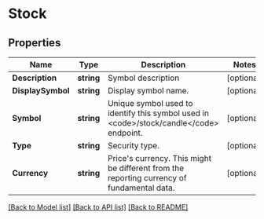 # Stock

## Properties

Name | Type | Description | Notes
------------ | ------------- | ------------- | -------------
**Description** | **string** | Symbol description | [optional] 
**DisplaySymbol** | **string** | Display symbol name. | [optional] 
**Symbol** | **string** | Unique symbol used to identify this symbol used in &lt;code&gt;/stock/candle&lt;/code&gt; endpoint. | [optional] 
**Type** | **string** | Security type. | [optional] 
**Currency** | **string** | Price&#39;s currency. This might be different from the reporting currency of fundamental data. | [optional] 

[[Back to Model list]](../README.md#documentation-for-models) [[Back to API list]](../README.md#documentation-for-api-endpoints) [[Back to README]](../README.md)


